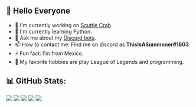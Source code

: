 ## 💠 Hello Everyone

- 🔭 I'm currently working on [Scuttle Crab](https://scuttlecrab.ml).
- 🌱 I'm currently learning Python.
- 💬 Ask me about my [Discord bots](https://discord.gg/YSgffRkEUq).
- 📫 How to contact me: Find me on discord as **ThisIsASummoner#1803**.
- ⚡ Fun fact: I'm from Mexico.
- 💠 My favorite hobbies are play League of Legends and programming.

## 📊 GitHub Stats:
[![](https://raw.githubusercontent.com/ThisIsASummoner/ThisIsASummoner/master/profile-summary-card-output/github_dark/0-profile-details.svg)](https://github.com/vn7n24fzkq/github-profile-summary-cards)
[![](https://raw.githubusercontent.com/ThisIsASummoner/ThisIsASummoner/master/profile-summary-card-output/github_dark/1-repos-per-language.svg)](https://github.com/vn7n24fzkq/github-profile-summary-cards) [![](https://raw.githubusercontent.com/ThisIsASummoner/ThisIsASummoner/master/profile-summary-card-output/github_dark/2-most-commit-language.svg)](https://github.com/vn7n24fzkq/github-profile-summary-cards)
[![](https://raw.githubusercontent.com/ThisIsASummoner/ThisIsASummoner/master/profile-summary-card-output/github_dark/3-stats.svg)](https://github.com/vn7n24fzkq/github-profile-summary-cards) [![](https://raw.githubusercontent.com/ThisIsASummoner/ThisIsASummoner/master/profile-summary-card-output/github_dark/4-productive-time.svg)](https://github.com/vn7n24fzkq/github-profile-summary-cards)
